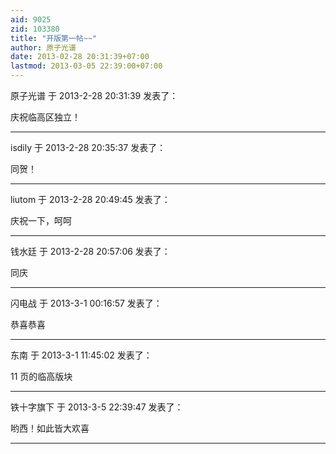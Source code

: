 ```yaml
---
aid: 9025
zid: 103380
title: "开版第一帖~~"
author: 原子光谱
date: 2013-02-28 20:31:39+07:00
lastmod: 2013-03-05 22:39:00+07:00
---
```


原子光谱 于 2013-2-28 20:31:39 发表了：

庆祝临高区独立！

---

isdily 于 2013-2-28 20:35:37 发表了：

同贺！

---

liutom 于 2013-2-28 20:49:45 发表了：

庆祝一下，呵呵

---

钱水廷 于 2013-2-28 20:57:06 发表了：

同庆

---

闪电战 于 2013-3-1 00:16:57 发表了：

恭喜恭喜

---

东南 于 2013-3-1 11:45:02 发表了：

11 页的临高版块

---

铁十字旗下 于 2013-3-5 22:39:47 发表了：

哟西！如此皆大欢喜

---

